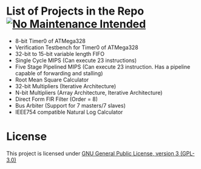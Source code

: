 List of Projects in the Repo [![No Maintenance Intended](http://unmaintained.tech/badge.svg)](http://unmaintained.tech/)
==============================

* 8-bit Timer0 of ATMega328
* Verification Testbench for Timer0 of ATMega328
* 32-bit to 15-bit variable length FIFO
* Single Cycle MIPS (Can execute 23 instructions)
* Five Stage Pipelined MIPS (Can execute 23 instruction. Has a pipeline capable of forwarding and stalling)
* Root Mean Square Calculator
* 32-bit Multipliers (Iterative Architecture)
* N-bit Multipliers (Array Architecture, Iterative Architecture)
* Direct Form FIR Filter (Order = 8)
* Bus Arbiter (Support for 7 masters/7 slaves)
* IEEE754 compatible Natural Log Calculator

License 
========

This project is licensed under [GNU General Public License, version 3 (GPL-3.0)](http://www.gnu.org/licenses/gpl-3.0.txt)
